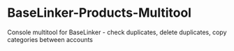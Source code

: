 # BaseLinker-Products-Multitool
Console multitool for BaseLinker - check duplicates, delete duplicates, copy categories between accounts
